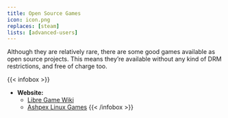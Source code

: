 ```yaml
---
title: Open Source Games
icon: icon.png
replaces: [steam]
lists: [advanced-users]
---
```


Although they are relatively rare, there are some good games available as open source projects. This means they’re available without any kind of DRM restrictions, and free of charge too.

{{< infobox >}}
- **Website:**
    - [Libre Game Wiki](https://libregamewiki.org/List_of_games)
    - [Ashpex Linux Games](https://gitlab.com/Ashpex/Linux_Games)
{{< /infobox >}}

